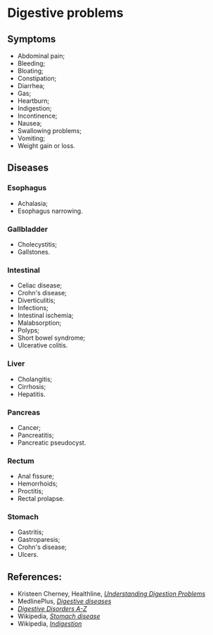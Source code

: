# Digestive problems

## Symptoms
- Abdominal pain;
- Bleeding;
- Bloating;
- Constipation;
- Diarrhea;
- Gas;
- Heartburn;
- Indigestion;
- Incontinence;
- Nausea;
- Swallowing problems;
- Vomiting;
- Weight gain or loss.

## Diseases

### Esophagus
- Achalasia;
- Esophagus narrowing.

### Gallbladder
- Cholecystitis;
- Gallstones.

### Intestinal
- Celiac disease;
- Crohn's disease;
- Diverticulitis;
- Infections;
- Intestinal ischemia;
- Malabsorption;
- Polyps;
- Short bowel syndrome;
- Ulcerative colitis.

### Liver
- Cholangitis;
- Cirrhosis;
- Hepatitis.

### Pancreas
- Cancer;
- Pancreatitis;
- Pancreatic pseudocyst.

### Rectum
- Anal fissure;
- Hemorrhoids;
- Proctitis;
- Rectal prolapse.

### Stomach
- Gastritis;
- Gastroparesis;
- Crohn's disease;
- Ulcers.

## References:
- Kristeen Cherney, Healthline, [_Understanding Digestion Problems_](http://www.healthline.com/health/digestion-problems)
- MedlinePlus, [_Digestive diseases_](https://medlineplus.gov/ency/article/007447.htm)
- [_Digestive Disorders A-Z_](http://www.emedicinehealth.com/script/main/alphaidx.asp?p=a_139)
- Wikipedia, [_Stomach disease_](https://en.wikipedia.org/wiki/Stomach_disease)
- Wikipedia, [_Indigestion_](https://en.wikipedia.org/wiki/Indigestion)